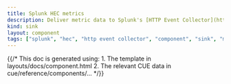 ```yaml
---
title: Splunk HEC metrics
description: Deliver metric data to Splunk's [HTTP Event Collector](https://docs.splunk.com/Documentation/Splunk/latest/Data/UsetheHTTPEventCollector)
kind: sink
layout: component
tags: ["splunk", "hec", "http event collector", "component", "sink", "metrics"]
---
```


{{/* This doc is generated using:
     1. The template in layouts/docs/component.html
     2. The relevant CUE data in cue/reference/components/... */}}
